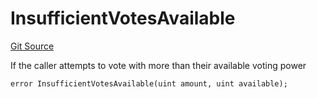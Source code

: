 # InsufficientVotesAvailable
[Git Source](https://github.com/FloorDAO/floor-v2/blob/537a38ba21fa97b6f7763cc3c1b0ee2a21e56857/src/contracts/voting/GaugeWeightVote.sol)

If the caller attempts to vote with more than their available voting power


```solidity
error InsufficientVotesAvailable(uint amount, uint available);
```

